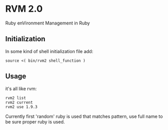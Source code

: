 # RVM 2.0

Ruby enVironment Management in Ruby

## Initialization

In some kind of shell initialization file add:

    source <( bin/rvm2 shell_function )

## Usage

it's all like rvm:

    rvm2 list
    rvm2 current
    rvm2 use 1.9.3

Currently first 'random' ruby is used that matches pattern,
use full name to be sure proper ruby is used.
